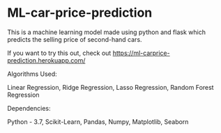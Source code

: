 # ML-car-price-prediction

This is a machine learning model made using python and flask which predicts the selling price of second-hand cars.

If you want to try this out, check out https://ml-carprice-prediction.herokuapp.com/


Algorithms Used:

  Linear Regression, Ridge Regression, Lasso Regression, Random Forest Regression
  

Dependencies:

  Python - 3.7,
  Scikit-Learn,
  Pandas,
  Numpy,
  Matplotlib,
  Seaborn
  
